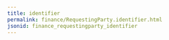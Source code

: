 ```yaml
---
title: identifier
permalink: finance/RequestingParty.identifier.html
jsonid: finance_requestingparty_identifier
---
```

